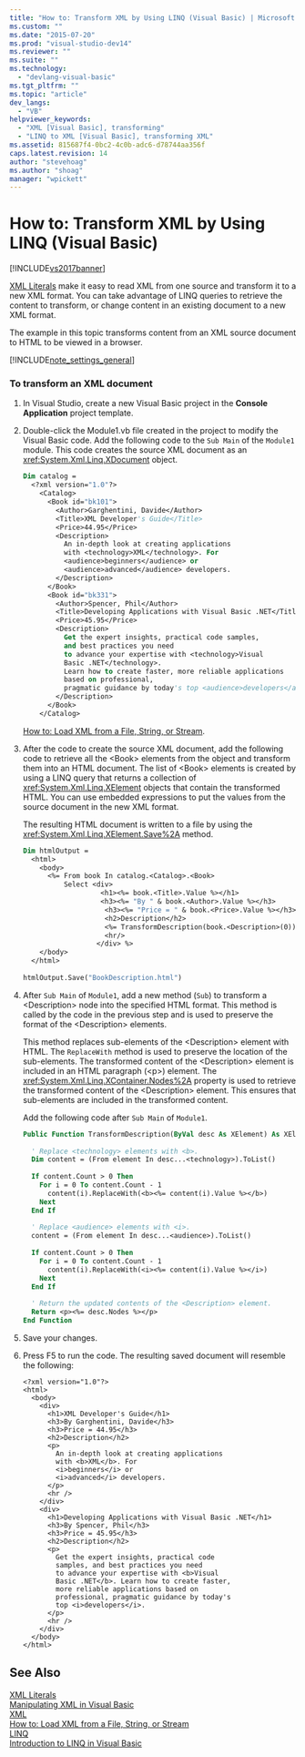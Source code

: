 ```yaml
---
title: "How to: Transform XML by Using LINQ (Visual Basic) | Microsoft Docs"
ms.custom: ""
ms.date: "2015-07-20"
ms.prod: "visual-studio-dev14"
ms.reviewer: ""
ms.suite: ""
ms.technology: 
  - "devlang-visual-basic"
ms.tgt_pltfrm: ""
ms.topic: "article"
dev_langs: 
  - "VB"
helpviewer_keywords: 
  - "XML [Visual Basic], transforming"
  - "LINQ to XML [Visual Basic], transforming XML"
ms.assetid: 815687f4-0bc2-4c0b-adc6-d78744aa356f
caps.latest.revision: 14
author: "stevehoag"
ms.author: "shoag"
manager: "wpickett"
---
```

# How to: Transform XML by Using LINQ (Visual Basic)
[!INCLUDE[vs2017banner](../../../../includes/vs2017banner.md)]

[XML Literals](../../../../visual-basic/language-reference/xml-literals/index.md) make it easy to read XML from one source and transform it to a new XML format. You can take advantage of LINQ queries to retrieve the content to transform, or change content in an existing document to a new XML format.  
  
 The example in this topic transforms content from an XML source document to HTML to be viewed in a browser.  
  
 [!INCLUDE[note_settings_general](../../../../includes/note-settings-general-md.md)]  
  
### To transform an XML document  
  
1.  In Visual Studio, create a new Visual Basic project in the **Console Application** project template.  
  
2.  Double-click the Module1.vb file created in the project to modify the Visual Basic code. Add the following code to the `Sub Main` of the `Module1` module. This code creates the source XML document as an <xref:System.Xml.Linq.XDocument> object.  
  
    ```vb  
    Dim catalog =   
      <?xml version="1.0"?>  
        <Catalog>  
          <Book id="bk101">  
            <Author>Garghentini, Davide</Author>  
            <Title>XML Developer's Guide</Title>  
            <Price>44.95</Price>  
            <Description>  
              An in-depth look at creating applications  
              with <technology>XML</technology>. For   
              <audience>beginners</audience> or   
              <audience>advanced</audience> developers.  
            </Description>  
          </Book>  
          <Book id="bk331">  
            <Author>Spencer, Phil</Author>  
            <Title>Developing Applications with Visual Basic .NET</Title>  
            <Price>45.95</Price>  
            <Description>  
              Get the expert insights, practical code samples,   
              and best practices you need   
              to advance your expertise with <technology>Visual   
              Basic .NET</technology>.   
              Learn how to create faster, more reliable applications  
              based on professional,   
              pragmatic guidance by today's top <audience>developers</audience>.  
            </Description>  
          </Book>  
        </Catalog>  
    ```  
  
     [How to: Load XML from a File, String, or Stream](../../../../visual-basic/programming-guide/language-features/xml/how-to-load-xml-from-a-file-string-or-stream.md).  
  
3.  After the code to create the source XML document, add the following code to retrieve all the \<Book> elements from the object and transform them into an HTML document. The list of \<Book> elements is created by using a LINQ query that returns a collection of <xref:System.Xml.Linq.XElement> objects that contain the transformed HTML. You can use embedded expressions to put the values from the source document in the new XML format.  
  
     The resulting HTML document is written to a file by using the <xref:System.Xml.Linq.XElement.Save%2A> method.  
  
    ```vb  
    Dim htmlOutput =   
      <html>  
        <body>  
          <%= From book In catalog.<Catalog>.<Book>   
              Select <div>  
                       <h1><%= book.<Title>.Value %></h1>  
                       <h3><%= "By " & book.<Author>.Value %></h3>  
                        <h3><%= "Price = " & book.<Price>.Value %></h3>  
                        <h2>Description</h2>  
                        <%= TransformDescription(book.<Description>(0)) %>  
                        <hr/>  
                      </div> %>  
        </body>  
      </html>  
  
    htmlOutput.Save("BookDescription.html")  
    ```  
  
4.  After `Sub Main` of `Module1`, add a new method (`Sub`) to transform a \<Description> node into the specified HTML format. This method is called by the code in the previous step and is used to preserve the format of the \<Description> elements.  
  
     This method replaces sub-elements of the \<Description> element with HTML. The `ReplaceWith` method is used to preserve the location of the sub-elements. The transformed content of the \<Description> element is included in an HTML paragraph (\<p>) element. The <xref:System.Xml.Linq.XContainer.Nodes%2A> property is used to retrieve the transformed content of the \<Description> element. This ensures that sub-elements are included in the transformed content.  
  
     Add the following code after `Sub Main` of `Module1`.  
  
    ```vb  
    Public Function TransformDescription(ByVal desc As XElement) As XElement  
  
      ' Replace <technology> elements with <b>.  
      Dim content = (From element In desc...<technology>).ToList()  
  
      If content.Count > 0 Then  
        For i = 0 To content.Count - 1  
          content(i).ReplaceWith(<b><%= content(i).Value %></b>)  
        Next  
      End If  
  
      ' Replace <audience> elements with <i>.  
      content = (From element In desc...<audience>).ToList()  
  
      If content.Count > 0 Then  
        For i = 0 To content.Count - 1  
          content(i).ReplaceWith(<i><%= content(i).Value %></i>)  
        Next  
      End If  
  
      ' Return the updated contents of the <Description> element.  
      Return <p><%= desc.Nodes %></p>  
    End Function  
    ```  
  
5.  Save your changes.  
  
6.  Press F5 to run the code. The resulting saved document will resemble the following:  
  
    ```  
    <?xml version="1.0"?>  
    <html>  
      <body>  
        <div>  
          <h1>XML Developer's Guide</h1>  
          <h3>By Garghentini, Davide</h3>  
          <h3>Price = 44.95</h3>  
          <h2>Description</h2>  
          <p>  
            An in-depth look at creating applications  
            with <b>XML</b>. For   
            <i>beginners</i> or   
            <i>advanced</i> developers.  
          </p>  
          <hr />  
        </div>  
        <div>  
          <h1>Developing Applications with Visual Basic .NET</h1>  
          <h3>By Spencer, Phil</h3>  
          <h3>Price = 45.95</h3>  
          <h2>Description</h2>  
          <p>  
            Get the expert insights, practical code   
            samples, and best practices you need   
            to advance your expertise with <b>Visual   
            Basic .NET</b>. Learn how to create faster,  
            more reliable applications based on  
            professional, pragmatic guidance by today's   
            top <i>developers</i>.  
          </p>  
          <hr />  
        </div>  
      </body>  
    </html>  
    ```  
  
## See Also  
 [XML Literals](../../../../visual-basic/language-reference/xml-literals/index.md)   
 [Manipulating XML in Visual Basic](../../../../visual-basic/programming-guide/language-features/xml/manipulating-xml.md)   
 [XML](../../../../visual-basic/programming-guide/language-features/xml/index.md)   
 [How to: Load XML from a File, String, or Stream](../../../../visual-basic/programming-guide/language-features/xml/how-to-load-xml-from-a-file-string-or-stream.md)   
 [LINQ](../../../../visual-basic/programming-guide/language-features/linq/index.md)   
 [Introduction to LINQ in Visual Basic](../../../../visual-basic/programming-guide/language-features/linq/introduction-to-linq.md)